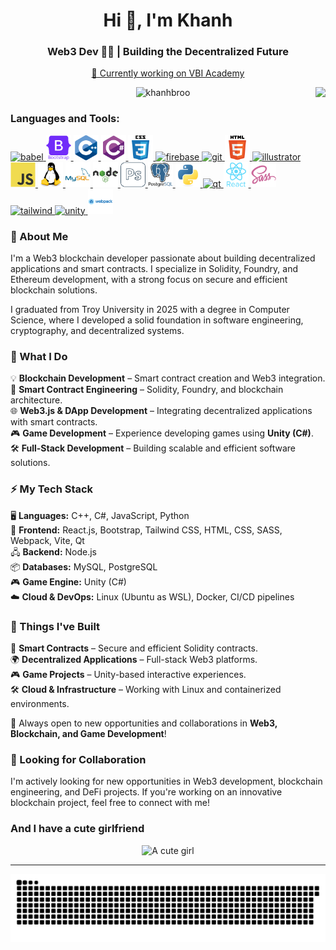 <h1 align="center">Hi 👋, I'm Khanh</h1> 
<h3 align="center">Web3 Dev 👨‍💻 | Building the Decentralized Future</h3>  
 
<p align="center">
  <a href="https://github.com/vbi-academy" target="_blank" rel="noreferrer">🔭 Currently working on VBI Academy</a> 
</p>
 
<div align="center">
  <img src="https://github-readme-stats.vercel.app/api/top-langs?username=khanhbroo&show_icons=true&locale=en&layout=compact" alt="khanhbroo" />
  <img align="right" height="200" src="https://media4.giphy.com/media/UkfUod3TFW66J2BWKK/giphy.gif?cid=6c09b952otgjv0gub4pktz2l1i2ksyszfhx8hwmv1iihfz8j&ep=v1_internal_gif_by_id&rid=giphy.gif&ct=g"  />
</div>
 
<h3 align="left">Languages and Tools:</h3>
<p align="left"> <a href="https://babeljs.io/" target="_blank" rel="noreferrer"> <img src="https://www.vectorlogo.zone/logos/babeljs/babeljs-icon.svg" alt="babel" width="40" height="40"/> </a> <a href="https://getbootstrap.com" target="_blank" rel="noreferrer"> <img src="https://raw.githubusercontent.com/devicons/devicon/master/icons/bootstrap/bootstrap-plain-wordmark.svg" alt="bootstrap" width="40" height="40"/> </a> <a href="https://www.w3schools.com/cpp/" target="_blank" rel="noreferrer"> <img src="https://raw.githubusercontent.com/devicons/devicon/master/icons/cplusplus/cplusplus-original.svg" alt="cplusplus" width="40" height="40"/> </a> <a href="https://www.w3schools.com/cs/" target="_blank" rel="noreferrer"> <img src="https://raw.githubusercontent.com/devicons/devicon/master/icons/csharp/csharp-original.svg" alt="csharp" width="40" height="40"/> </a> <a href="https://www.w3schools.com/css/" target="_blank" rel="noreferrer"> <img src="https://raw.githubusercontent.com/devicons/devicon/master/icons/css3/css3-original-wordmark.svg" alt="css3" width="40" height="40"/> </a> <a href="https://firebase.google.com/" target="_blank" rel="noreferrer"> <img src="https://www.vectorlogo.zone/logos/firebase/firebase-icon.svg" alt="firebase" width="40" height="40"/> </a> <a href="https://git-scm.com/" target="_blank" rel="noreferrer"> <img src="https://www.vectorlogo.zone/logos/git-scm/git-scm-icon.svg" alt="git" width="40" height="40"/> </a> <a href="https://www.w3.org/html/" target="_blank" rel="noreferrer"> <img src="https://raw.githubusercontent.com/devicons/devicon/master/icons/html5/html5-original-wordmark.svg" alt="html5" width="40" height="40"/> </a> <a href="https://www.adobe.com/in/products/illustrator.html" target="_blank" rel="noreferrer"> <img src="https://www.vectorlogo.zone/logos/adobe_illustrator/adobe_illustrator-icon.svg" alt="illustrator" width="40" height="40"/> </a> <a href="https://developer.mozilla.org/en-US/docs/Web/JavaScript" target="_blank" rel="noreferrer"> <img src="https://raw.githubusercontent.com/devicons/devicon/master/icons/javascript/javascript-original.svg" alt="javascript" width="40" height="40"/> </a> <a href="https://www.linux.org/" target="_blank" rel="noreferrer"> <img src="https://raw.githubusercontent.com/devicons/devicon/master/icons/linux/linux-original.svg" alt="linux" width="40" height="40"/> </a> <a href="https://www.mysql.com/" target="_blank" rel="noreferrer"> <img src="https://raw.githubusercontent.com/devicons/devicon/master/icons/mysql/mysql-original-wordmark.svg" alt="mysql" width="40" height="40"/> </a> <a href="https://nodejs.org" target="_blank" rel="noreferrer"> <img src="https://raw.githubusercontent.com/devicons/devicon/master/icons/nodejs/nodejs-original-wordmark.svg" alt="nodejs" width="40" height="40"/> </a> <a href="https://www.photoshop.com/en" target="_blank" rel="noreferrer"> <img src="https://raw.githubusercontent.com/devicons/devicon/master/icons/photoshop/photoshop-line.svg" alt="photoshop" width="40" height="40"/> </a> <a href="https://www.postgresql.org" target="_blank" rel="noreferrer"> <img src="https://raw.githubusercontent.com/devicons/devicon/master/icons/postgresql/postgresql-original-wordmark.svg" alt="postgresql" width="40" height="40"/> </a> <a href="https://www.python.org" target="_blank" rel="noreferrer"> <img src="https://raw.githubusercontent.com/devicons/devicon/master/icons/python/python-original.svg" alt="python" width="40" height="40"/> </a> <a href="https://www.qt.io/" target="_blank" rel="noreferrer"> <img src="https://upload.wikimedia.org/wikipedia/commons/0/0b/Qt_logo_2016.svg" alt="qt" width="40" height="40"/> </a> <a href="https://reactjs.org/" target="_blank" rel="noreferrer"> <img src="https://raw.githubusercontent.com/devicons/devicon/master/icons/react/react-original-wordmark.svg" alt="react" width="40" height="40"/> </a> <a href="https://sass-lang.com" target="_blank" rel="noreferrer"> <img src="https://raw.githubusercontent.com/devicons/devicon/master/icons/sass/sass-original.svg" alt="sass" width="40" height="40"/> </a> <a href="https://tailwindcss.com/" target="_blank" rel="noreferrer"> <img src="https://www.svgrepo.com/show/374118/tailwind.svg" alt="tailwind" width="40" height="40"/> </a> <a href="https://unity.com/" target="_blank" rel="noreferrer"> <img src="https://www.vectorlogo.zone/logos/unity3d/unity3d-icon.svg" alt="unity" width="40" height="40"/> </a> <a href="https://webpack.js.org" target="_blank" rel="noreferrer"> <img src="https://raw.githubusercontent.com/devicons/devicon/d00d0969292a6569d45b06d3f350f463a0107b0d/icons/webpack/webpack-original-wordmark.svg" alt="webpack" width="40" height="40"/> </a> </p>



### 👋 About Me
I'm a Web3 blockchain developer passionate about building decentralized applications and smart contracts. I specialize in Solidity, Foundry, and Ethereum development, with a strong focus on secure and efficient blockchain solutions.

I graduated from Troy University in 2025 with a degree in Computer Science, where I developed a solid foundation in software engineering, cryptography, and decentralized systems.

### 🚀 What I Do  
💡 **Blockchain Development** – Smart contract creation and Web3 integration.  
🔗 **Smart Contract Engineering** – Solidity, Foundry, and blockchain architecture.  
🌐 **Web3.js & DApp Development** – Integrating decentralized applications with smart contracts.  
🎮 **Game Development** – Experience developing games using **Unity (C#)**.  
🛠 **Full-Stack Development** – Building scalable and efficient software solutions.  

### ⚡ My Tech Stack  
🖥 **Languages:** C++, C#, JavaScript, Python  
🎨 **Frontend:** React.js, Bootstrap, Tailwind CSS, HTML, CSS, SASS, Webpack, Vite, Qt  
🖧 **Backend:** Node.js  
📦 **Databases:** MySQL, PostgreSQL  
🎮 **Game Engine:** Unity (C#)  
☁️ **Cloud & DevOps:** Linux (Ubuntu as WSL), Docker, CI/CD pipelines  

### 🎯 Things I've Built  
🔗 **Smart Contracts** – Secure and efficient Solidity contracts.  
🌍 **Decentralized Applications** – Full-stack Web3 platforms.  
🎮 **Game Projects** – Unity-based interactive experiences.  
🛠 **Cloud & Infrastructure** – Working with Linux and containerized environments.  

🚀 Always open to new opportunities and collaborations in **Web3, Blockchain, and Game Development**! 


### 🤝 Looking for Collaboration
I'm actively looking for new opportunities in Web3 development, blockchain engineering, and DeFi projects. If you're working on an innovative blockchain project, feel free to connect with me!

### And I have a cute girlfriend
<div align="center">
 <img src="https://scontent.fhan2-3.fna.fbcdn.net/v/t39.30808-1/494269907_1831587940907586_2715517377523256580_n.jpg?stp=dst-jpg_s200x200_tt6&_nc_cat=111&ccb=1-7&_nc_sid=1d2534&_nc_ohc=zR9HgxyHHdsQ7kNvwEB8_60&_nc_oc=AdkVeZCeKslYEaU_2Cb5AMctnuKRqqTlf-ZIuF5DK356xBACyYRMxL_iFC986FtuxKc&_nc_zt=24&_nc_ht=scontent.fhan2-3.fna&_nc_gid=T9UZ2EOtqb0dMoesTSL34A&oh=00_AfLRlK4c34LigfF-FSMwulSEbmVBSvsp4_eXwI8v4iz7Rg&oe=68275C6E" alt="A cute girl" />
</div>

---

![snake gif](https://github.com/Khanhbroo/Khanhbroo/blob/output/github-snake.svg)


